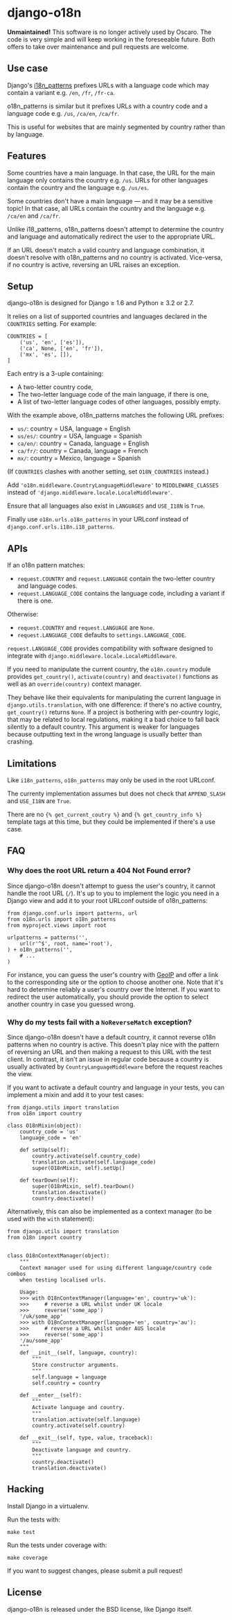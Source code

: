 django-o18n
===========

**Unmaintained!** This software is no longer actively used by Oscaro. The code
is very simple and will keep working in the foreseeable future. Both offers to
take over maintenance and pull requests are welcome.

Use case
--------

Django's [i18n_patterns][] prefixes URLs with a language code which may
contain a variant e.g. `/en`, `/fr`, `/fr-ca`.

o18n_patterns is similar but it prefixes URLs with a country code and a
language code e.g. `/us`, `/ca/en`, `/ca/fr`.

This is useful for websites that are mainly segmented by country rather than
by language.

[i18n_patterns]: https://docs.djangoproject.com/en/stable/topics/i18n/translation/#django.conf.urls.i18n.i18n_patterns

Features
--------

Some countries have a main language. In that case, the URL for the main
language only contains the country e.g. `/us`. URLs for other languages
contain the country and the language e.g. `/us/es`.

Some countries don't have a main language — and it may be a sensitive topic!
In that case, all URLs contain the country and the language e.g. `/ca/en` and
`/ca/fr`.

Unlike i18_patterns, o18n_patterns doesn't attempt to determine the country
and language and automatically redirect the user to the appropriate URL.

If an URL doesn't match a valid country and language combination, it doesn't
resolve with o18n_patterns and no country is activated. Vice-versa, if no
country is active, reversing an URL raises an exception.

Setup
-----

django-o18n is designed for Django ≥ 1.6 and Python ≥ 3.2 or 2.7.

It relies on a list of supported countries and languages declared in the
`COUNTRIES` setting. For example:

    COUNTRIES = [
        ('us', 'en', ['es']),
        ('ca', None, ['en', 'fr']),
        ('mx', 'es', []),
    ]

Each entry is a 3-uple containing:

* A two-letter country code,
* The two-letter language code of the main language, if there is one,
* A list of two-letter language codes of other languages, possibly empty.

With the example above, o18n_patterns matches the following URL prefixes:

* `us/`: country = USA, language = English
* `us/es/`: country = USA, language = Spanish
* `ca/en/`: country = Canada, language = English
* `ca/fr/`: country = Canada, language = French
* `mx/`: country = Mexico, language = Spanish

(If `COUNTRIES` clashes with another setting, set `O18N_COUNTRIES` instead.)

Add `'o18n.middleware.CountryLanguageMiddleware'` to `MIDDLEWARE_CLASSES`
instead of `'django.middleware.locale.LocaleMiddleware'`.

Ensure that all languages also exist in `LANGUAGES` and `USE_I18N` is `True`.

Finally use `o18n.urls.o18n_patterns` in your URLconf instead of
`django.conf.urls.i18n.i18_patterns`.

APIs
----

If an o18n pattern matches:

- `request.COUNTRY` and `request.LANGUAGE` contain the two-letter country and
  language codes.
- `request.LANGUAGE_CODE` contains the language code, including a variant if
  there is one.

Otherwise:

- `request.COUNTRY` and `request.LANGUAGE` are `None`.
- `request.LANGUAGE_CODE` defaults to `settings.LANGUAGE_CODE`.

`request.LANGUAGE_CODE` provides compatibility with software designed to
integrate with `django.middleware.locale.LocaleMiddleware`.

If you need to manipulate the current country, the `o18n.country` module
provides `get_country()`, `activate(country)` and `deactivate()` functions as
well as an `override(country)` context manager.

They behave like their equivalents for manipulating the current language in
`django.utils.translation`, with one difference: if there's no active country,
`get_country()` returns `None`. If a project is bothering with per-country
logic, that may be related to local regulations, making it a bad choice to
fall back silently to a default country. This argument is weaker for languages
because outputting text in the wrong language is usually better than crashing.

Limitations
-----------

Like `i18n_patterns`, `o18n_patterns` may only be used in the root URLconf.

The currenty implementation assumes but does not check that `APPEND_SLASH` and
`USE_I18N` are `True`.

There are no `{% get_current_coutry %}` and `{% get_country_info %}` template
tags at this time, but they could be implemented if there's a use case.

FAQ
---

### Why does the root URL return a 404 Not Found error?

Since django-o18n doesn't attempt to guess the user's country, it cannot
handle the root URL (`/`). It's up to you to implement the logic you need
in a Django view and add it to your root URLconf outside of o18n_patterns:

    from django.conf.urls import patterns, url
    from o18n.urls import o18n_patterns
    from myproject.views import root

    urlpatterns = patterns('',
        url(r'^$', root, name='root'),
    ) + o18n_patterns('',
        # ...
    )

For instance, you can guess the user's country with [GeoIP][] and offer a link
to the corresponding site or the option to choose another one. Note that it's
hard to determine reliably a user's country over the Internet. If you want to
redirect the user automatically, you should provide the option to select
another country in case you guessed wrong.

[GeoIP]: https://docs.djangoproject.com/en/stable/ref/contrib/gis/geoip/

### Why do my tests fail with a `NoReverseMatch` exception?

Since django-o18n doesn't have a default country, it cannot reverse o18n
patterns when no country is active. This doesn't play nice with the pattern of
reversing an URL and then making a request to this URL with the test client.
In contrast, it isn't an issue in regular code because a country is usually
activated by `CountryLanguageMiddleware` before the request reaches the view.

If you want to activate a default country and language in your tests, you can
implement a mixin and add it to your test cases:


    from django.utils import translation
    from o18n import country

    class O18nMixin(object):
        country_code = 'us'
        language_code = 'en'

        def setUp(self):
            country.activate(self.country_code)
            translation.activate(self.language_code)
            super(O18nMixin, self).setUp()

        def tearDown(self):
            super(O18nMixin, self).tearDown()
            translation.deactivate()
            country.deactivate()

Alternatively, this can also be implemented as a context manager (to be used with the `with` statement):

    from django.utils import translation
    from o18n import country
    
    
    class O18nContextManager(object):
        """
        Context manager used for using different language/country code combos
        when testing localised urls.
    
        Usage:
        >>> with O18nContextManager(language='en', country='uk'):
        >>>     # reverse a URL whilst under UK locale
        >>>     reverse('some_app')
        '/uk/some_app'
        >>> with O18nContextManager(language='en', country='au'):
        >>>     # reverse a URL whilst under AUS locale
        >>>     reverse('some_app')
        '/au/some_app'
        """
        def __init__(self, language, country):
            """
            Store constructor arguments.
            """
            self.language = language
            self.country = country
    
        def __enter__(self):
            """
            Activate language and country.
            """
            translation.activate(self.language)
            country.activate(self.country)
    
        def __exit__(self, type, value, traceback):
            """
            Deactivate language and country.
            """
            country.deactivate()
            translation.deactivate()

Hacking
-------

Install Django in a virtualenv.

Run the tests with:

    make test

Run the tests under coverage with:

    make coverage

If you want to suggest changes, please submit a pull request!

License
-------

django-o18n is released under the BSD license, like Django itself.
